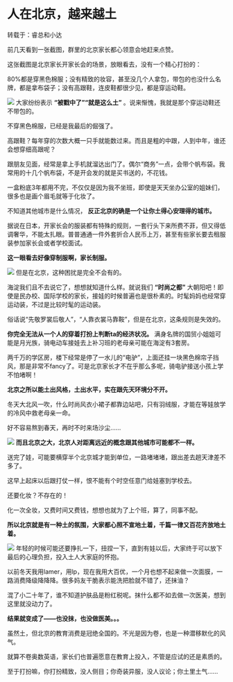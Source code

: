 # 人在北京，越来越土

转载于：睿总和小达

前几天看到一张截图，群里的北京家长都心领意会地赶来点赞。

这张截图是北京家长开家长会的场景，放眼看去，没有一个精心打扮的：

80%都是穿黑色棉服；没有精致的妆容，甚至没几个人拿包，带包的也没什么名牌，都是拿布袋子；没有高跟鞋，连皮鞋都很少见，都是穿运动鞋。

![](https://inews.gtimg.com/om_bt/OofhpqtrJXh6NQRlhEXoBMBTAqxTCOUPqL0rZNMAbTfbAAA/1000)
大家纷纷表示 **“被戳中了”“就是这么土”** 。说来惭愧，我就是那个穿运动鞋还不带包的。

不穿黑色棉服，已经是我最后的倔强了。

高跟鞋？每年穿的次数大概一只手就能数过来。而且是粗的中跟，人到中年，谁还会想穿细高跟呢？

跟朋友见面，经常是拿上手机就溜达出门了。偶尔“商务”一点，会带个帆布袋。我常用的十几个帆布袋，不是开会发的就是买书送的，不花钱。

一盒粉底3年都用不完，不仅仅是因为我不坐班，即使是天天坐办公室的姐妹们，很多也是画个眉毛就等于化妆了。

不知道其他城市是什么情况， **反正北京的确是一个让你土得心安理得的城市。**

据说在日本，开家长会的服装都有特殊的规则，一套行头下来所费不菲，但又得低调奢华，不能太扎眼。普普通通一件外套折合人民币上万，甚至有些家长要去租服装参加家长会或者学校面试。

**这一眼看去好像穿制服啊，家长制服。**

![](https://inews.gtimg.com/om_bt/OqrONLrNkWOV0JwkFmh1_qHCo7KoDSOAC84rDTdDf3_7sAA/1000)
但是在北京，这种困扰是完全不会有的。

海淀我们且不去说它了，想想就知道什么样。就说我们 **“时尚之都”**
大朝阳吧！即使是民办校、国际学校的家长，接娃的时候普遍也是很朴素的。时髦妈妈也经常穿运动装，不过是比较时髦的运动装。

俗话说“先敬罗裳后敬人”，“人靠衣裳马靠鞍”，但是在北京，这条规则是失效的。

**你完全无法从一个人的穿着打扮上判断ta的经济状况。** 满身名牌的国贸小姐姐可能是月光族，骑电动车接娃去上补习班的老母亲可能在海淀有3套房。

两千万的学区房，楼下经常是停了一水儿的“电驴”，上面还挂一块黑色棉帘子挡风，那是非常不fancy了。可是北京家长才不在乎那么多呢，骑电驴接送小孩上学不怕堵啊！

**北京之所以能土出风格，土出水平，实在跟先天环境分不开。**

冬天大北风一吹，什么时尚风衣小裙子都靠边站吧，只有羽绒服，才能在等娃放学的冷风中救老母亲一命。

好不容易熬到春天，再时不时来场沙尘……

![](https://inews.gtimg.com/om_bt/OmF2_eCppbt3aAGvzeSaY87pVSDZSVo6E-XDLRpt-x2hAAA/1000)
**而且北京之大，北京人对距离远近的概念跟其他城市可能都不一样。**

送完了娃，可能要横穿半个北京城才能到单位，一路堵堵堵，跟出差去趟天津差不多了。

这早上起床以后跟打仗一样，恨不能有个时空任意门给娃塞到学校去。

还要化妆？不存在的！

化一次全妆，又费时间又费钱，想想也就为了上个班，算了，同事不配。

**所以北京就是有一种土的氛围，大家都心照不宣地土着，千篇一律又百花齐放地土着。**

![](https://inews.gtimg.com/om_bt/O8AhYEtY_ZaZs2SBXxHG7oUUzH2dICQKMk8kLW4Q4hl6YAA/1000)
年轻的时候可能还要挣扎一下，扭捏一下，直到有娃以后，大家终于可以放下最后的心理负担，投入土人大家庭的怀抱。

以前冬天我用lamer，用lp，现在我用大百优，一个月也想不起来做一次面膜，一路消费降级降降降。很多妈友干脆表示能洗把脸就不错了，还抹油？

混了小二十年了，谁不知道护肤品是粉红税呢。抹什么都不如去做一次医美，想到这里就没动力了。

**结果就变成了——也没抹，也没做医美。。。**

虽然土，但北京的教育消费是冠绝全国的。不光是因为卷，也是一种潜移默化的风气。

就算不卷奥数英语，家长们也普遍愿意在教育上投入，不管是应试的还是素质的。

至于打扮嘛，你打扮精致，没人侧目；你奇装异服，没人议论；你土里土气……

